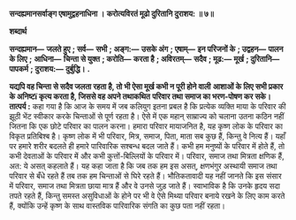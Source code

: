 **सन्दह्यमानसर्वाङ्ग एषामुद्वहनाधिना ।** **करोत्यविरतं मूढो दुरितानि दुराशय: ॥ ७॥** 

**शब्दार्थ** 

**सन्दह्यमान—** **जलते हुए** **; सर्व—** **सभी** **; अङ्ग:—** **उसके अंग** **; एषाम्—** **इन परिजनों के** **; उद्वहन—** **पालन के लिए** **;** **आधिना—** **चिन्ता से युक्त** **; करोति—** **करता है** **; अविरतम्—** **सदैव** **; मूढ:—** **मूर्ख** **; दुरितानि—** **पापकर्म** **; दुराशय:—** **दुर्बुद्धि।** **.** 

**यद्यपि वह चिन्ता से सदैव जलता रहता है, तो भी ऐसा मूर्ख कभी न पूरी होने वाली** **आशाओं के लिए सभी प्रकार के अनिष्टï कृत्य करता है, जिससे वह अपने तथाकथित** **परिवार तथा समाज का भरण-पोषण कर सके।** **तात्पर्य :** कहा गया है कि आज के समय में जब कलियुग इतना प्रबल है कि प्रत्येक व्यक्ति माया के परिवार की झूठी भेंट स्वीकार करके चिन्ताओं से पूर्ण रहता है। ऐसे में एक महान् साम्राज्य को चलाना उतना कठिन नहीं जितना कि एक छोटे परिवार का पालन करना। हमारा परिवार मायाजनित है, यह कृष्ण लोक के परिवार का विकृत प्रतिबिश्ब है। कृष्ण लोक में भी परिवार, मित्र, समाज, पिता, माता सब कुछ हैं, किन्तु वे नित्य हैं। यहाँ पर हमारे शरीर बदलते ही हमारे पारिवारिक सश्बन्ध बदल जाते हैं। कभी हम मनुष्यों के परिवार में होते हैं, तो कभी देवताओं के परिवार में और कभी कुत्तों-बिल्लियों के परिवार में। परिवार, समाज तथा मित्रता क्षणिक हैं, अत: ये असत् कहलाते हैं। यह कहा जाता है कि जब तक हम इस असत्, क्षणभंगुर अस्थायी समाज तथा परिवार से बँधे रहते हैं तब तक हम चिन्ताओं से घिरे रहते हैं। भौतिकतावादी यह नहीं जानते कि इस संसार में परिवार, समाज तथा मित्रता छाया मात्र हैं और वे उनसे जुड़ जाते हैं। स्वाभाविक है कि उनके हृदय सदा तपते रहते हैं, किन्तु समस्त असुविधाओं के होने पर भी वे ऐसे मिथ्या परिवार बनाये रखने के लिए काम करते हैं, क्योंकि उन्हें कृष्ण के साथ वास्तविक पारिवारिक संगति का कुछ पता नहीं रहता।  